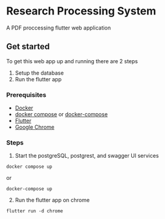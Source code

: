 # Research Processing System

A PDF proccessing flutter web application

## Get started

To get this web app up and running there are 2 steps

1. Setup the database
2. Run the flutter app

### Prerequisites

- [Docker](https://docs.docker.com/get-docker/)
- [docker compose](https://docs.docker.com/compose/cli-command/#installing-compose-v2)
  or [docker-compose](https://docs.docker.com/compose/install/)
- [Flutter](https://docs.flutter.dev/get-started/install)
- [Google Chrome](https://www.google.com/chrome/)

### Steps

1. Start the postgreSQL, postgrest, and swagger UI services

```
docker compose up
```

or

```
docker-compose up
```

2. Run the flutter app on chrome

```
flutter run -d chrome
```
